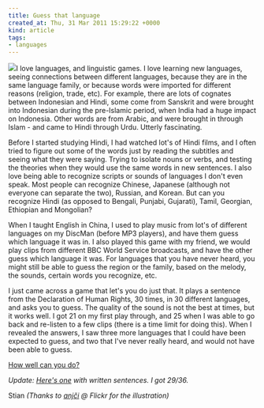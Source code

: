 ```yaml
---
title: Guess that language
created_at: Thu, 31 Mar 2011 15:29:22 +0000
kind: article
tags:
- languages
---
```


![](http://farm3.static.flickr.com/2610/3967470806_d3b2ac8e47_m.jpg)I
love languages, and linguistic games. I love learning new languages,
seeing connections between different languages, because they are in the
same language family, or because words were imported for different
reasons (religion, trade, etc). For example, there are lots of cognates
between Indonesian and Hindi, some come from Sanskrit and were brought
into Indonesian during the pre-Islamic period, when India had a huge
impact on Indonesia. Other words are from Arabic, and were brought in
through Islam - and came to Hindi through Urdu. Utterly fascinating.

Before I started studying Hindi, I had watched lot's of Hindi films, and
I often tried to figure out some of the words just by reading the
subtitles and seeing what they were saying. Trying to isolate nouns or
verbs, and testing the theories when they would use the same words in
new sentences. I also love being able to recognize scripts or sounds of
languages I don't even speak. Most people can recognize Chinese,
Japanese (although not everyone can separate the two), Russian, and
Korean. But can you recognize Hindi (as opposed to Bengali, Punjabi,
Gujarati), Tamil, Georgian, Ethiopian and Mongolian?

When I taught English in China, I used to play music from lot's of
different languages on my DiscMan (before MP3 players), and have them
guess which language it was in. I also played this game with my friend,
we would play clips from different BBC World Service broadcasts, and
have the other guess which language it was. For languages that you have
never heard, you might still be able to guess the region or the family,
based on the melody, the sounds, certain words you recognize, etc.

I just came across a game that let's you do just that. It plays a
sentence from the Declaration of Human Rights, 30 times, in 30 different
languages, and asks you to guess. The quality of the sound is not the
best at times, but it works well. I got 21 on my first play through, and
25 when I was able to go back and re-listen to a few clips (there is a
time limit for doing this). When I revealed the answers, I saw three
more languages that I could have been expected to guess, and two that
I've never really heard, and would not have been able to guess.

[How well can you
do?](http://www.sporcle.com/games/1447/languages_audio)

*Update: [Here's
one](http://www.sporcle.com/games/lukebradford/guessthelanguage) with
written sentences. I got 29/36.*

Stian *(Thanks to [anjči](http://www.flickr.com/photos/9899582@N05/) @
Flickr for the illustration)*
